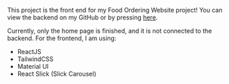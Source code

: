 This project is the front end for my Food Ordering Website project! You can view the backend on my GitHub or by pressing [here](https://github.com/7seinfa/Food-Ordering-Application).

Currently, only the home page is finished, and it is not connected to the backend. For the frontend, I am using:

- ReactJS
- TailwindCSS
- Material UI
- React Slick (Slick Carousel)